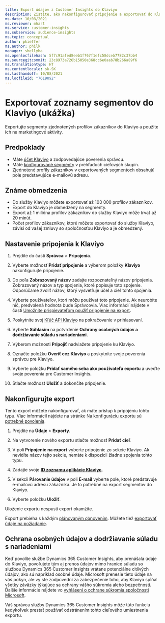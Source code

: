 ```yaml
---
title: Export údajov z Customer Insights do Klaviyo
description: Zistite, ako nakonfigurovať pripojenie a exportovať do Klaviyo.
ms.date: 10/08/2021
ms.reviewer: mhart
ms.service: customer-insights
ms.subservice: audience-insights
ms.topic: conceptual
author: pkieffer
ms.author: philk
manager: shellyha
ms.openlocfilehash: 5f7c91afed8eeb1f767f1efc58dceb7782c37bb4
ms.sourcegitcommit: 23c8973a726b15050e368cc6e0aab78b266a89f6
ms.translationtype: HT
ms.contentlocale: sk-SK
ms.lasthandoff: 10/08/2021
ms.locfileid: "7619092"
---
```

# <a name="export-segment-lists-to-klaviyo-preview"></a>Exportovať zoznamy segmentov do Klaviyo (ukážka)

Exportujte segmenty zjednotených profilov zákazníkov do Klaviyo a použite ich na marketingové aktivity.

## <a name="prerequisites"></a>Predpoklady

-   Máte [účet Klaviyo](https://www.klaviyo.com/) a zodpovedajúce poverenia správcu.
-   Máte [konfigurované segmenty](segments.md) v prehľadoch cieľových skupín.
-   Zjednotené profily zákazníkov v exportovaných segmentoch obsahujú pole predstavujúce e-mailovú adresu.

## <a name="known-limitations"></a>Známe obmedzenia

- Do služby Klaviyo môžete exportovať až 100 000 profilov zákazníkov.
- Export do Klaviyo je obmedzený na segmenty.
- Export až 1 milióna profilov zákazníkov do služby Klaviyo môže trvať až 20 minút. 
- Počet profilov zákazníkov, ktoré môžete exportovať do služby Klaviyo, závisí od vašej zmluvy so spoločnosťou Klaviyo a je obmedzený.

## <a name="set-up-connection-to-klaviyo"></a>Nastavenie pripojenia k Klaviyo

1. Prejdite do časti **Správca** > **Pripojenia**.

1. Vyberte možnosť **Pridať pripojenie** a výberom položky **Klaviyo** nakonfigurujte pripojenie.

1. Do poľa **Zobrazovaný názov** zadajte rozpoznateľný názov pripojenia. Zobrazovaný názov a typ spojenia, ktoré popisuje toto spojenie. Odporúčame zvoliť názov, ktorý vysvetľuje účel a cieľ tohto spojenia.

1. Vyberte používateľov, ktorí môžu používať toto pripojenie. Ak neurobíte nič, predvolená hodnota bude Správcovia. Viac informácií nájdete v časti [Umožnite prispievateľom použiť pripojenie na export](connections.md#allow-contributors-to-use-a-connection-for-exports).

1. Poskytnite svoj [Kľúč API Klaviyo](https://help.klaviyo.com/hc/articles/115005062267-How-to-Manage-Your-Account-s-API-Keys) na pokračovanie v prihlasovaní. 

1. Vyberte **Súhlasím** na potvrdenie **Ochrany osobných údajov a dodržiavanie súladu s nariadeniami**.

1. Výberom možnosti **Pripojiť** nadviažete pripojenie ku Klaviyo.

1. Označte položku **Overiť cez Klaviyo** a poskytnite svoje poverenia správcu pre Klaviyo.

1. Vyberte položku **Pridať samého seba ako používateľa exportu** a uveďte svoje poverenia pre Customer Insights.

1. Stlačte možnosť **Uložiť** a dokončite pripojenie.

## <a name="configure-an-export"></a>Nakonfigurujte export

Tento export môžete nakonfigurovať, ak máte prístup k pripojeniu tohto typu. Viac informácií nájdete na stránke [Na konfiguráciu exportu sú potrebné povolenia](export-destinations.md#set-up-a-new-export).

1. Prejdite na **Údaje** > **Exporty**.

1. Na vytvorenie nového exportu stlačte možnosť **Pridať cieľ**.

1. V poli **Pripojenie na export** vyberte pripojenie zo sekcie Klaviyo. Ak nevidíte názov tejto sekcie, nemáte k dispozícii žiadne spojenia tohto typu.

1. Zadajte svoje [**ID zoznamu aplikácie Klaviyo**](https://help.klaviyo.com/hc/articles/115005078647-How-to-Find-a-List-ID).     

3. V sekcii **Párovanie údajov** v poli **E-mail** vyberte pole, ktoré predstavuje e-mailovú adresu zákazníka. Je to potrebné na export segmentov do Klaviyo.

1. Vyberte položku **Uložiť**.

Uloženie exportu nespustí export okamžite.

Export prebieha s každým [plánovaným obnovením](system.md#schedule-tab). Môžete tiež [exportovať údaje na požiadanie](export-destinations.md#run-exports-on-demand). 


## <a name="data-privacy-and-compliance"></a>Ochrana osobných údajov a dodržiavanie súladu s nariadeniami

Keď povolíte službe Dynamics 365 Customer Insights, aby prenášala údaje do Klaviyo, povoľujete tým aj prenos údajov mimo hranice súladu so službou Dynamics 365 Customer Insights vrátane potenciálne citlivých údajov, ako sú napríklad osobné údaje. Microsoft prenesie tieto údaje na váš pokyn, ale vy ste zodpovední za zabezpečenie toho, aby Klaviyo spĺňal všetky záväzky týkajúce sa ochrany vášho súkromia alebo bezpečnosti. Ďalšie informácie nájdete vo [vyhlásení o ochrane súkromia spoločnosti Microsoft](https://go.microsoft.com/fwlink/?linkid=396732).

Váš správca služby Dynamics 365 Customer Insights môže túto funkciu kedykoľvek prestať používať odstránením tohto cieľového umiestnenia exportu.
